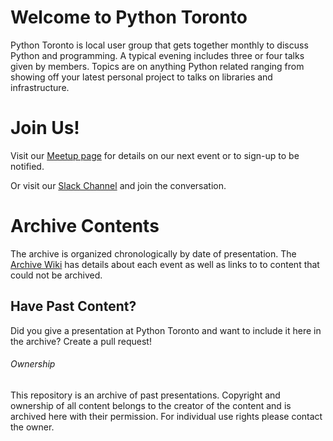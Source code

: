 # Welcome to Python Toronto

Python Toronto is local user group that gets together monthly to discuss Python and programming.  A typical evening includes
three or four talks given by members.  Topics are on anything Python related ranging from showing off your latest personal
project to talks on libraries and infrastructure.

# Join Us!

Visit our [Meetup page](http://www.meetup.com/Python-Toronto/) for details on our next event or to sign-up to be notified.

Or visit our [Slack Channel](http://python-toronto-slack.herokuapp.com/) and join the conversation.

# Archive Contents

The archive is organized chronologically by date of presentation.  The [Archive Wiki](https://github.com/PythonToronto/archive/wiki) has details about each event as well as
links to to content that could not be archived.

## Have Past Content?

Did you give a presentation at Python Toronto and want to include it here in the archive?  Create a pull request!

###### Ownership

This repository is an archive of past presentations.  Copyright and ownership of all content belongs to the creator of the
content and is archived here with their permission.  For individual use rights please contact the owner.

